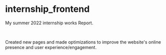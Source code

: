 # internship_frontend
My summer 2022 internship works Report.

<br/>

Created new pages and made optimizations to improve the website's online presence and user experience/engagement.
